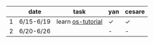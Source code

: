 |  | date | task | yan |cesare|
|----|----------|-----------|------|------|
| 1  |6/15-6/19   |learn [os-tutorial](https://github.com/cfenollosa/os-tutorial)  | &check;|&check;|
| 2  |6/20-6/26   |  | -|-|

